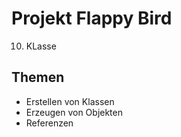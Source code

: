 # Projekt Flappy Bird

10. KLasse

## Themen
* Erstellen von Klassen
* Erzeugen von Objekten
* Referenzen

